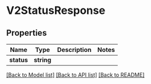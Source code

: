 # V2StatusResponse

## Properties
Name | Type | Description | Notes
------------ | ------------- | ------------- | -------------
**status** | **string** |  | 

[[Back to Model list]](../README.md#documentation-for-models) [[Back to API list]](../README.md#documentation-for-api-endpoints) [[Back to README]](../README.md)


